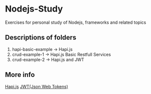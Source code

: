 # Nodejs-Study

Exercises for personal study of Nodejs, frameworks and related topics

## Descriptions of folders
 1. hapi-basic-example -> Hapi.js
 2. crud-example-1 -> Hapi.js Basic Restfull Services
 3. crud-example-2 -> Hapi.js and JWT
 
## More info
 [Hapi.js](https://hapijs.com/)
 [JWT(Json Web Tokens)](https://jwt.io/)
 
